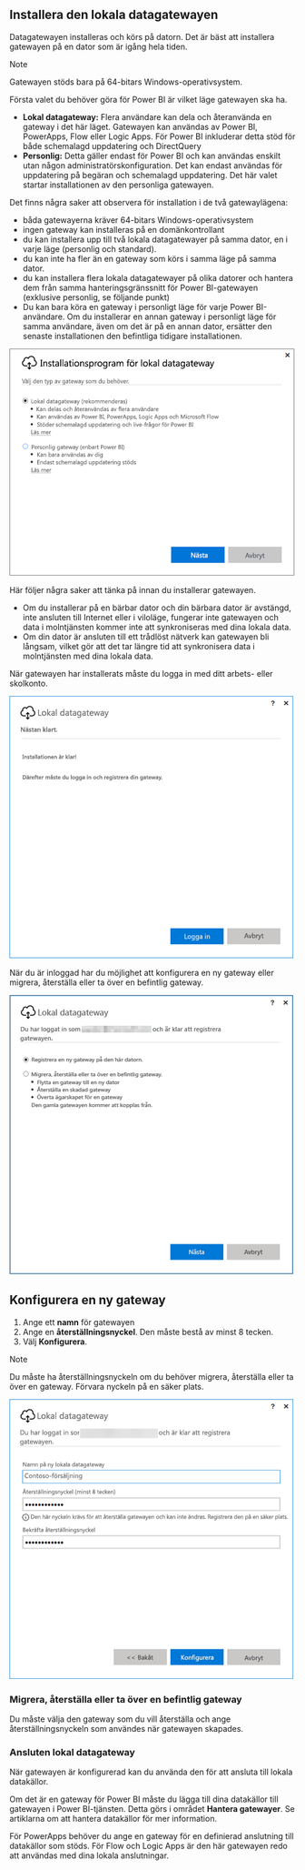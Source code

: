 ## <a name="install-the-on-premises-data-gateway"></a>Installera den lokala datagatewayen
Datagatewayen installeras och körs på datorn. Det är bäst att installera gatewayen på en dator som är igång hela tiden.

> [!NOTE]
> Gatewayen stöds bara på 64-bitars Windows-operativsystem.
> 
> 

Första valet du behöver göra för Power BI är vilket läge gatewayen ska ha.

* **Lokal datagateway:** Flera användare kan dela och återanvända en gateway i det här läget. Gatewayen kan användas av Power BI, PowerApps, Flow eller Logic Apps. För Power BI inkluderar detta stöd för både schemalagd uppdatering och DirectQuery
* **Personlig:** Detta gäller endast för Power BI och kan användas enskilt utan någon administratörskonfiguration. Det kan endast användas för uppdatering på begäran och schemalagd uppdatering. Det här valet startar installationen av den personliga gatewayen.

Det finns några saker att observera för installation i de två gatewaylägena:

* båda gatewayerna kräver 64-bitars Windows-operativsystem
* ingen gateway kan installeras på en domänkontrollant
* du kan installera upp till två lokala datagatewayer på samma dator, en i varje läge (personlig och standard). 
* du kan inte ha fler än en gateway som körs i samma läge på samma dator.
* du kan installera flera lokala datagatewayer på olika datorer och hantera dem från samma hanteringsgränssnitt för Power BI-gatewayen (exklusive personlig, se följande punkt)
* Du kan bara köra en gateway i personligt läge för varje Power BI-användare. Om du installerar en annan gateway i personligt läge för samma användare, även om det är på en annan dator, ersätter den senaste installationen den befintliga tidigare installationen.

![On-prem-data-gateway-install-powerbi](./media/gateway-onprem-install-include/on-prem-data-gateway-install-powerbi.png)

Här följer några saker att tänka på innan du installerar gatewayen.

* Om du installerar på en bärbar dator och din bärbara dator är avstängd, inte ansluten till Internet eller i viloläge, fungerar inte gatewayen och data i molntjänsten kommer inte att synkroniseras med dina lokala data.
* Om din dator är ansluten till ett trådlöst nätverk kan gatewayen bli långsam, vilket gör att det tar längre tid att synkronisera data i molntjänsten med dina lokala data.

När gatewayen har installerats måste du logga in med ditt arbets- eller skolkonto.

![On-prem-data-gateway-install-signin](./media/gateway-onprem-install-include/on-prem-data-gateway-install-signin.png)

När du är inloggad har du möjlighet att konfigurera en ny gateway eller migrera, återställa eller ta över en befintlig gateway.

![On-prem-data-gateway-install-register-recovery](./media/gateway-onprem-install-include/on-prem-data-gateway-install-register-recovery.png)

## <a name="configure-a-new-gateway"></a>Konfigurera en ny gateway
1. Ange ett **namn** för gatewayen
2. Ange en **återställningsnyckel**. Den måste bestå av minst 8 tecken.
3. Välj **Konfigurera**.

> [!NOTE]
> Du måste ha återställningsnyckeln om du behöver migrera, återställa eller ta över en gateway. Förvara nyckeln på en säker plats.
> 
> 

![On-prem-data-gateway-install-recovery](./media/gateway-onprem-install-include/on-prem-data-gateway-install-recovery.png)

### <a name="migrate-restore-or-take-over-an-existing-gateway"></a>Migrera, återställa eller ta över en befintlig gateway
Du måste välja den gateway som du vill återställa och ange återställningsnyckeln som användes när gatewayen skapades.

### <a name="on-premises-data-gateway-connected"></a>Ansluten lokal datagateway
När gatewayen är konfigurerad kan du använda den för att ansluta till lokala datakällor.

Om det är en gateway för Power BI måste du lägga till dina datakällor till gatewayen i Power BI-tjänsten. Detta görs i området **Hantera gatewayer**. Se artiklarna om att hantera datakällor för mer information.

För PowerApps behöver du ange en gateway för en definierad anslutning till datakällor som stöds. För Flow och Logic Apps är den här gatewayen redo att användas med dina lokala anslutningar.

